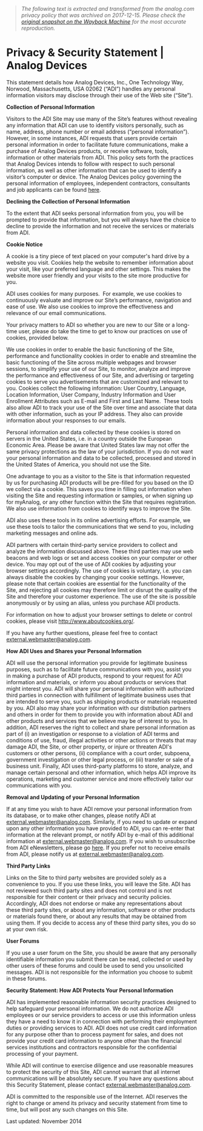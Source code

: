 > *The following text is extracted and transformed from the analog.com privacy policy that was archived on 2017-12-15. Please check the [original snapshot on the Wayback Machine](https://web.archive.org/web/20171215045733id_/http%3A//www.analog.com/en/about-adi/landing-pages/001/privacy_security_statement.html) for the most accurate reproduction.*

# Privacy & Security Statement | Analog Devices

This statement details how Analog Devices, Inc., One Technology Way, Norwood, Massachusetts, USA 02062 (“ADI”) handles any personal information visitors may disclose through their use of the Web site (“Site”).

**Collection of Personal Information**

Visitors to the ADI Site may use many of the Site’s features without revealing any information that ADI can use to identify visitors personally, such as name, address, phone number or email address (“personal information”). However, in some instances, ADI requests that users provide certain personal information in order to facilitate future communications, make a purchase of Analog Devices products, or receive software, tools, information or other materials from ADI. This policy sets forth the practices that Analog Devices intends to follow with respect to such personal information, as well as other information that can be used to identify a visitor’s computer or device. The Analog Devices policy governing the personal information of employees, independent contractors, consultants and job applicants can be found [here](http://www.analog.com/en/about-adi/careers/job-search/adi-global-data-privacy-policy-statement.html).

**Declining the Collection of Personal Information**

To the extent that ADI seeks personal information from you, you will be prompted to provide that information, but you will always have the choice to decline to provide the information and not receive the services or materials from ADI.

**Cookie Notice**

A cookie is a tiny piece of text placed on your computer's hard drive by a website you visit. Cookies help the website to remember information about your visit, like your preferred language and other settings. This makes the website more user friendly and your visits to the site more productive for you.

ADI uses cookies for many purposes.  For example, we use cookies to continuously evaluate and improve our Site’s performance, navigation and ease of use. We also use cookies to improve the effectiveness and relevance of our email communications.

Your privacy matters to ADI so whether you are new to our Site or a long-time user, please do take the time to get to know our practices on use of cookies, provided below.

We use cookies in order to enable the basic functioning of the Site, performance and functionality cookies in order to enable and streamline the basic functioning of the Site across multiple webpages and browser sessions, to simplify your use of our Site, to monitor, analyze and improve the performance and effectiveness of our Site, and advertising or targeting cookies to serve you advertisements that are customized and relevant to you. Cookies collect the following information: User Country, Language, Location Information, User Company, Industry Information and User Enrollment Attributes such as E-mail and First and Last Name.  These tools also allow ADI to track your use of the Site over time and associate that data with other information, such as your IP address. They also can provide information about your responses to our emails. 

Personal information and data collected by these cookies is stored on servers in the United States, i.e. in a country outside the European Economic Area. Please be aware that United States law may not offer the same privacy protections as the law of your jurisdiction. If you do not want your personal information and data to be collected, processed and stored in the United States of America, you should not use the Site.

One advantage to you as a visitor to the Site is that information requested by us for purchasing ADI products will be pre-filled for you based on the ID we collect via a cookie. This saves you time in filling out information when visiting the Site and requesting information or samples, or when signing up for myAnalog, or any other function within the Site that requires registration. We also use information from cookies to identify ways to improve the Site.

ADI also uses these tools in its online advertising efforts. For example, we use these tools to tailor the communications that we send to you, including marketing messages and online ads.

ADI partners with certain third-party service providers to collect and analyze the information discussed above. These third parties may use web beacons and web logs or set and access cookies on your computer or other device. You may opt out of the use of ADI cookies by adjusting your browser settings accordingly. The use of cookies is voluntary, i.e. you can always disable the cookies by changing your cookie settings. However, please note that certain cookies are essential for the functionality of the Site, and rejecting all cookies may therefore limit or disrupt the quality of the Site and therefore your customer experience. The use of the site is possible anonymously or by using an alias, unless you purchase ADI products. 

For information on how to adjust your browser settings to delete or control cookies, please visit <http://www.aboutcookies.org/>.

If you have any further questions, please feel free to contact [external.webmaster@analog.com](mailto:external.webmaster@analog.com).

**How ADI Uses and Shares your Personal Information**

ADI will use the personal information you provide for legitimate business purposes, such as to facilitate future communications with you, assist you in making a purchase of ADI products, respond to your request for ADI information and materials, or inform you about products or services that might interest you. ADI will share your personal information with authorized third parties in connection with fulfillment of legitimate business uses that are intended to serve you, such as shipping products or materials requested by you. ADI also may share your information with our distribution partners and others in order for them to provide you with information about ADI and other products and services that we believe may be of interest to you. In addition, ADI reserves the right to collect and share personal information as part of (i) an investigation or response to a violation of ADI terms and conditions of use, fraud, illegal activities or other actions or threats that may damage ADI, the Site, or other property, or injure or threaten ADI's customers or other persons, (ii) compliance with a court order, subpoena, government investigation or other legal process, or (iii) transfer or sale of a business unit. Finally, ADI uses third-party platforms to store, analyze, and manage certain personal and other information, which helps ADI improve its operations, marketing and customer service and more effectively tailor our communications with you.

**Removal and Updating of your Personal Information**

If at any time you wish to have ADI remove your personal information from its database, or to make other changes, please notify ADI at [external.webmaster@analog.com](mailto:external.webmaster@analog.com). Similarly, if you need to update or expand upon any other information you have provided to ADI, you can re-enter that information at the relevant prompt, or notify ADI by e-mail of this additional information at external.webmaster@analog.com. If you wish to unsubscribe from ADI eNewsletters, please go [here](https://my.analog.com/en/myanalog/manage-updates/manage-newsletters.html). If you prefer not to receive emails from ADI, please notify us at external.webmaster@analog.com.

**Third Party Links**

Links on the Site to third party websites are provided solely as a convenience to you. If you use these links, you will leave the Site. ADI has not reviewed such third party sites and does not control and is not responsible for their content or their privacy and security policies. Accordingly, ADI does not endorse or make any representations about these third party sites, or about any information, software or other products or materials found there, or about any results that may be obtained from using them. If you decide to access any of these third party sites, you do so at your own risk.

**User Forums**

If you use a user forum on the Site, you should be aware that any personally identifiable information you submit there can be read, collected or used by other users of these forums and could be used to send you unsolicited messages. ADI is not responsible for the information you choose to submit in these forums.

**Security Statement: How ADI Protects Your Personal Information**

ADI has implemented reasonable information security practices designed to help safeguard your personal information. We do not authorize ADI employees or our service providers to access or use this information unless they have a need to know it in connection with performing their employment duties or providing services to ADI. ADI does not use credit card information for any purpose other than to process payment for sales, and does not provide your credit card information to anyone other than the financial services institutions and contractors responsible for the confidential processing of your payment.

While ADI will continue to exercise diligence and use reasonable measures to protect the security of this Site, ADI cannot warrant that all internet communications will be absolutely secure. If you have any questions about this Security Statement, please contact [external.webmaster@analog.com](mailto:external.webmaster@analog.com).

ADI is committed to the responsible use of the Internet. ADI reserves the right to change or amend its privacy and security statement from time to time, but will post any such changes on this Site.

Last updated: November 2014
